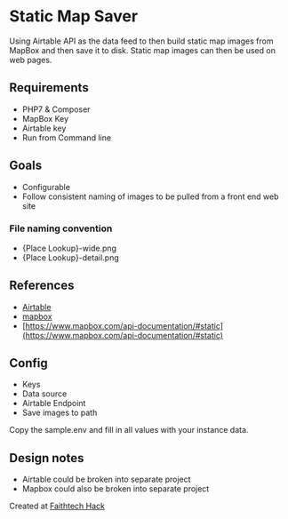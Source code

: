 # Static Map Saver

Using Airtable API as the data feed to then build static map images from MapBox and then save it to disk. Static 
map images can then be used on web pages.

## Requirements

- PHP7 & Composer
- MapBox Key
- Airtable key
- Run from Command line

## Goals

- Configurable
- Follow consistent naming of images to be pulled from a front end web site


### File naming convention 

- {Place Lookup}-wide.png 
- {Place Lookup}-detail.png 

## References

- [Airtable](https://airtable.com/)
- [mapbox](https://www.mapbox.com/)
- [https://www.mapbox.com/api-documentation/#static](https://www.mapbox.com/api-documentation/#static)


## Config

- Keys
- Data source
- Airtable Endpoint
- Save images to path

Copy the sample.env and fill in all values with your instance data.


## Design notes

- Airtable could be broken into separate project
- Mapbox could also be broken into separate project

Created at [Faithtech Hack](https://www.faithtechhack.com/chicago)